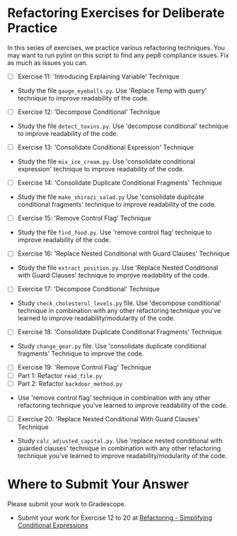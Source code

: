 # Refactoring Exercises for Deliberate Practice

In this series of exercises, we practice various refactoring techniques. You may want to run pylint on this script to find any pep8 compliance issues. Fix as much as issues you can.

- [ ]  Exercise 11: 'Introducing Explaining Variable' Technique
  - Study the file `gauge_eyeballs.py`. Use 'Replace Temp with query' technique to improve readability of the code. 

- [ ]  Exercise 12: 'Decompose Conditional' Technique
  - Study the file `detect_toxins.py`. Use 'decompose conditional' technique to improve readability of the code. 

- [ ]  Exercise  13: 'Consolidate Conditional Expression' Technique
  - Study the file `mix_ice_cream.py`. Use 'consolidate conditional expression' technique to improve readability of the code.

- [ ]  Exercise  14: 'Consolidate Duplicate Conditional Fragments' Technique
  - Study the file `make_shirazi_salad.py` Use 'consolidate duplicate conditional fragments' technique to improve readability of the code.

- [ ]  Exercise  15: 'Remove Control Flag' Technique
  - Study the file `find_food.py`. Use 'remove control flag' technique to improve readability of the code.

- [ ]  Exercise  16: 'Replace Nested Conditional with Guard Clauses' Technique
  - Study the file `extract_position.py`. Use 'Replace Nested Conditional with Guard Clauses' technique to improve readability of the code.

- [ ]  Exercise  17: 'Decompose Conditional' Technique
  - Study `check_cholesterol_levels.py` file. Use 'decompose conditional' technique in combination with any other refactoring technique you've learned to improve readability/modularity of the code.

- [ ]  Exercise  18: 'Consolidate Duplicate Conditional Fragments' Technique
  - Study `change_gear.py` file. Use 'consolidate duplicate conditional fragments' Technique to improve the code.

- [ ]  Exercise 19: 'Remove Control Flag' Technique
  - [ ] Part 1: Refactor `read_file.py` 
  - [ ] Part 2: Refactor `backdoor_method.py`
  - Use 'remove control flag' technique in combination with any other refactoring technique you've learned to improve readability of the code.

- [ ]  Exercise 20: 'Replace Nested Conditional With Guard Clauses' Technique
  - Study `calc_adjusted_capital.py`. Use 'replace nested conditional with guarded clauses' technique in combination with any other refactoring technique you've learned to improve readability/modularity of the code.


# Where to Submit Your Answer

Please submit your work to Gradescope.

- Submit your work for Exercise 12 to 20 at [Refactoring - Simplifying Conditional Expressions](https://www.gradescope.com/courses/206382/assignments/1013900)
